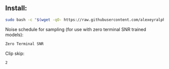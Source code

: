 ## Install:
```bash
sudo bash -c "$(wget -qO- https://raw.githubusercontent.com/alexeyralphs/sd/refs/heads/main/install.sh)"
```
Noise schedule for sampling (for use with zero terminal SNR trained models):
```bash
Zero Terminal SNR
```
Clip skip:
```bash
2
```
